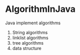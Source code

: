 # AlgorithmInJava
Java implement algorithms
1. String algorithms
2. linklist algorithms
3. tree algorithms
4. data structure
